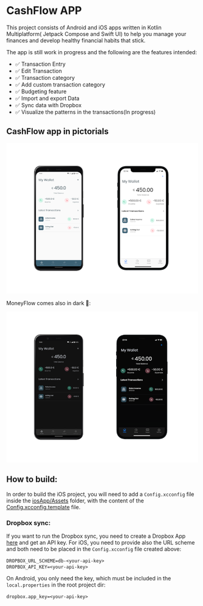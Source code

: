 
# CashFlow APP
This project consists of Android and iOS apps written in  Kotlin Multiplatform( Jetpack Compose and Swift UI) 
to help you manage your finances and develop healthy financial habits that stick.

The app is still work in progress  and the following are the features intended:
- ✅ Transaction Entry
- ✅ Edit Transaction
- ✅ Transaction category
- ✅ Add custom transaction category
- ✅ Budgeting feature
- ✅ Import and export Data
- ✅ Sync data with Dropbox
- ✅ Visualize the patterns in the transactions(In progress)

## CashFlow app in pictorials

<div align="center">
  <img src="image/money-flow-light.png">
</div>

MoneyFlow comes also in dark 🌃:

<div align="center">
  <img src="image/money-flow-dark.png">
</div>



## How to build:

In order to build the iOS project, you will need to add a `Config.xcconfig` file inside the [iosApp/Assets](https://github.com/prof18/MoneyFlow/tree/main/iosApp/Assets) folder, with the content of the [Config.xcconfig.template](https://github.com/prof18/MoneyFlow/blob/main/iosApp/Assets/Config.xcconfig.template) file. 

### Dropbox sync:

If you want to run the Dropbox sync, you need to create a Dropbox App [here](https://www.dropbox.com/developers/) and get an API key. For iOS, you need to provide also the URL scheme and both need to be placed in the `Config.xcconfig` file created above:

```xcconfing
DROPBOX_URL_SCHEME=db-<your-api-key>
DROPBOX_API_KEY=<your-api-key>
```

On Android, you only need the   key, which must be included in the `local.properties` in the root project dir:

```properties
dropbox.app_key=<your-api-key>
```


